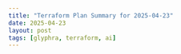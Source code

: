 ```yaml
---
title: "Terraform Plan Summary for 2025-04-23"
date: 2025-04-23
layout: post
tags: [glyphra, terraform, ai]
---
```



